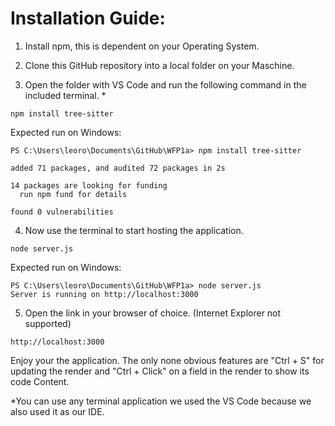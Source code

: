 # Installation Guide:

1. Install npm, this is dependent on your Operating System.



2. Clone this GitHub repository into a local folder on your Maschine.


3. Open the folder with VS Code and run the following command in the included terminal. *

`npm install tree-sitter`

Expected run on Windows:
```
PS C:\Users\leoro\Documents\GitHub\WFP1a> npm install tree-sitter

added 71 packages, and audited 72 packages in 2s

14 packages are looking for funding
  run npm fund for details

found 0 vulnerabilities 

```



4. Now use the terminal to start hosting the application.

`node server.js`

Expected run on Windows:
```
PS C:\Users\leoro\Documents\GitHub\WFP1a> node server.js
Server is running on http://localhost:3000
```

5. Open the link in your browser of choice. (Internet Explorer not supported)

`http://localhost:3000`

Enjoy your the application. The only none obvious features are "Ctrl + S" for updating the render and "Ctrl + Click" on a field in the render to show its code Content.


*You can use any terminal application we used the VS Code because we also used it as our IDE.
